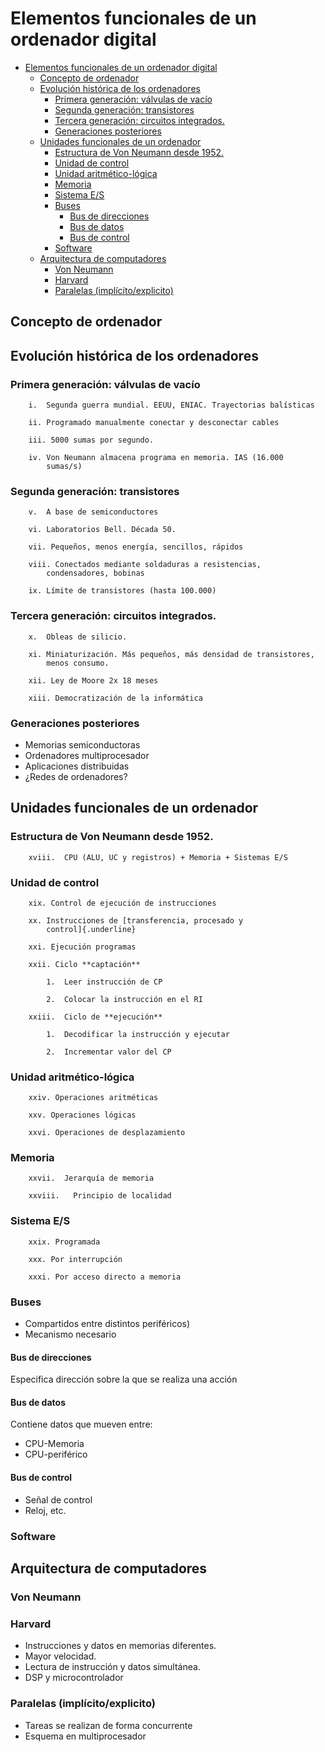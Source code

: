 # Elementos funcionales de un ordenador digital

- [Elementos funcionales de un ordenador digital](#elementos-funcionales-de-un-ordenador-digital)
  - [Concepto de ordenador](#concepto-de-ordenador)
  - [Evolución histórica de los ordenadores](#evoluci%C3%B3n-hist%C3%B3rica-de-los-ordenadores)
    - [Primera generación: válvulas de vacío](#primera-generaci%C3%B3n-v%C3%A1lvulas-de-vac%C3%ADo)
    - [Segunda generación: transistores](#segunda-generaci%C3%B3n-transistores)
    - [Tercera generación: circuitos integrados.](#tercera-generaci%C3%B3n-circuitos-integrados)
    - [Generaciones posteriores](#generaciones-posteriores)
  - [Unidades funcionales de un ordenador](#unidades-funcionales-de-un-ordenador)
    - [Estructura de Von Neumann desde 1952.](#estructura-de-von-neumann-desde-1952)
    - [Unidad de control](#unidad-de-control)
    - [Unidad aritmético-lógica](#unidad-aritm%C3%A9tico-l%C3%B3gica)
    - [Memoria](#memoria)
    - [Sistema E/S](#sistema-es)
    - [Buses](#buses)
      - [Bus de direcciones](#bus-de-direcciones)
      - [Bus de datos](#bus-de-datos)
      - [Bus de control](#bus-de-control)
    - [Software](#software)
  - [Arquitectura de computadores](#arquitectura-de-computadores)
    - [Von Neumann](#von-neumann)
    - [Harvard](#harvard)
    - [Paralelas (implícito/explicito)](#paralelas-impl%C3%ADcitoexplicito)

## Concepto de ordenador

## Evolución histórica de los ordenadores

### Primera generación: válvulas de vacío

        i.  Segunda guerra mundial. EEUU, ENIAC. Trayectorias balísticas

        ii. Programado manualmente conectar y desconectar cables

        iii. 5000 sumas por segundo.

        iv. Von Neumann almacena programa en memoria. IAS (16.000
            sumas/s)

### Segunda generación: transistores

        v.  A base de semiconductores

        vi. Laboratorios Bell. Década 50.

        vii. Pequeños, menos energía, sencillos, rápidos

        viii. Conectados mediante soldaduras a resistencias,
            condensadores, bobinas

        ix. Límite de transistores (hasta 100.000)

### Tercera generación: circuitos integrados.

        x.  Obleas de silicio.

        xi. Miniaturización. Más pequeños, más densidad de transistores,
            menos consumo.

        xii. Ley de Moore 2x 18 meses

        xiii. Democratización de la informática

### Generaciones posteriores

- Memorias semiconductoras
- Ordenadores multiprocesador
- Aplicaciones distribuidas
- ¿Redes de ordenadores?

## Unidades funcionales de un ordenador

### Estructura de Von Neumann desde 1952.

        xviii.  CPU (ALU, UC y registros) + Memoria + Sistemas E/S

### Unidad de control

        xix. Control de ejecución de instrucciones

        xx. Instrucciones de [transferencia, procesado y
            control]{.underline}

        xxi. Ejecución programas

        xxii. Ciclo **captación**

            1.  Leer instrucción de CP

            2.  Colocar la instrucción en el RI

        xxiii.  Ciclo de **ejecución**

            1.  Decodificar la instrucción y ejecutar

            2.  Incrementar valor del CP

### Unidad aritmético-lógica

        xxiv. Operaciones aritméticas

        xxv. Operaciones lógicas

        xxvi. Operaciones de desplazamiento

### Memoria

        xxvii.  Jerarquía de memoria

        xxviii.   Principio de localidad

### Sistema E/S

        xxix. Programada

        xxx. Por interrupción

        xxxi. Por acceso directo a memoria

### Buses

- Compartidos entre distintos periféricos)
- Mecanismo necesario

#### Bus de direcciones

Especifica dirección sobre la que se realiza una acción

#### Bus de datos

Contiene datos que mueven entre:

- CPU-Memoria
- CPU-periférico

#### Bus de control

- Señal de control
- Reloj, etc.

### Software

## Arquitectura de computadores

### Von Neumann

### Harvard

- Instrucciones y datos en memorias diferentes.
- Mayor velocidad.
- Lectura de instrucción y datos simultánea.
- DSP y microcontrolador

### Paralelas (implícito/explicito)

- Tareas se realizan de forma concurrente
- Esquema en multiprocesador
